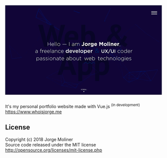 # ![whoisjorge.me](/static/img/mockup.gif)


It's my personal portfolio website made with Vue.js <sup>(in development)</sup> 
https://www.whoisjorge.me

## License

Copyright (c) 2018 Jorge Moliner  
Source code released under the MIT license  
http://opensource.org/licenses/mit-license.php
